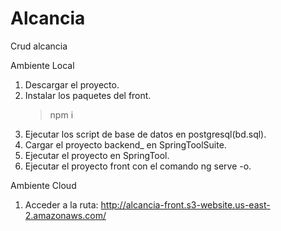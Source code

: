 # Alcancia
Crud alcancia

Ambiente Local
1. Descargar el proyecto.
2. Instalar los paquetes del front.
   >npm i
3. Ejecutar los script de base de datos en postgresql(bd.sql).
4. Cargar el proyecto backend_ en SpringToolSuite.
5. Ejecutar el proyecto en SpringTool.
6. Ejecutar el proyecto front con el comando ng serve -o.

Ambiente Cloud
1. Acceder a la ruta: http://alcancia-front.s3-website.us-east-2.amazonaws.com/


